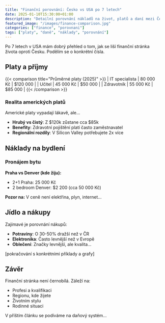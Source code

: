 ```yaml
---
title: "Finanční porovnání: Česko vs USA po 7 letech"
date: 2025-01-10T15:30:00+01:00
description: "Detailní porovnání nákladů na život, platů a daní mezi Českem a USA. Reálné čísla po 7 letech zkušeností."
featured_image: "/images/finance-comparison.jpg"
categories: ["finance", "porovnani"]
tags: ["platy", "daně", "náklady", "porovnání"]
---
```


Po 7 letech v USA mám dobrý přehled o tom, jak se liší finanční stránka života oproti Česku. Podělím se o konkrétní čísla.

<!--more-->

## Platy a příjmy

{{< comparison title="Průměrné platy (2025)" >}}
| IT specialista | 80 000 Kč | $120 000 |
| Učitel | 45 000 Kč | $50 000 |
| Zdravotník | 55 000 Kč | $85 000 |
{{< /comparison >}}

### Realita amerických platů

Americké platy vypadají lákavě, ale...

- **Hrubý vs čistý**: Z $120k zůstane cca $85k
- **Benefity**: Zdravotní pojištění platí často zaměstnavatel
- **Regionální rozdíly**: V Silicon Valley potřebujete 2x více

## Náklady na bydlení

### Pronájem bytu

**Praha vs Denver (kde žiju):**
- 2+1 Praha: 25 000 Kč
- 2 bedroom Denver: $2 200 (cca 50 000 Kč)

**Pozor na:** V ceně není elektřina, plyn, internet...

## Jídlo a nákupy

Zajímavé je porovnání nákupů:

- **Potraviny**: O 30-50% dražší než v ČR
- **Elektronika**: Často levnější než v Evropě
- **Oblečení**: Značky levnější, ale kvalita...

[pokračování s konkrétními příklady a grafy]

## Závěr

Finanční stránka není černobílá. Záleží na:
- Profesi a kvalifikaci
- Regionu, kde žijete
- Životním stylu
- Rodinné situaci

V příštím článku se podíváme na daňový systém...